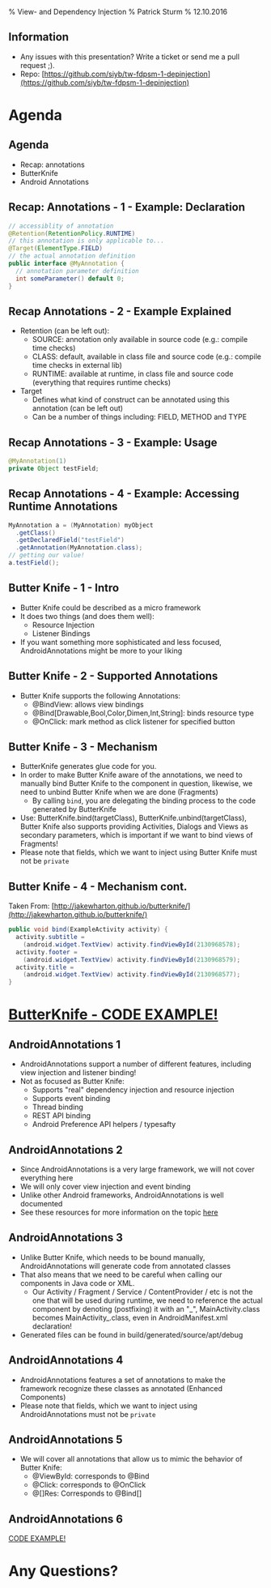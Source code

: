 % View- and Dependency Injection
% Patrick Sturm
% 12.10.2016

## Information

* Any issues with this presentation? Write a ticket or send me a pull request ;).
* Repo: [https://github.com/siyb/tw-fdpsm-1-depinjection](https://github.com/siyb/tw-fdpsm-1-depinjection)

# Agenda

## Agenda

* Recap: annotations
* ButterKnife
* Android Annotations

## Recap: Annotations - 1 - Example: Declaration

```java
// accessiblity of annotation
@Retention(RetentionPolicy.RUNTIME)
// this annotation is only applicable to...
@Target(ElementType.FIELD)
// the actual annotation definition
public interface @MyAnnotation {
  // annotation parameter definition
  int someParameter() default 0;
}
```
## Recap Annotations - 2 - Example Explained

* Retention (can be left out):
    * SOURCE: annotation only available in source code (e.g.: compile time checks)
    * CLASS: default, available in class file and source code (e.g.: compile time checks in external lib)
    * RUNTIME: available at runtime, in class file and source code (everything that requires runtime checks)
* Target
   * Defines what kind of construct can be annotated using this annotation (can be left out)
   * Can be a number of things including: FIELD, METHOD and TYPE

## Recap Annotations - 3 - Example: Usage

```java
@MyAnnotation(1)
private Object testField;
```

## Recap Annotations - 4 - Example: Accessing Runtime Annotations

```java
MyAnnotation a = (MyAnnotation) myObject
  .getClass()
  .getDeclaredField("testField")
  .getAnnotation(MyAnnotation.class);		   
// getting our value!
a.testField();
```

## Butter Knife - 1 - Intro

* Butter Knife could be described as a micro framework
* It does two things (and does them well):
    * Resource Injection
    * Listener Bindings
* If you want something more sophisticated and less focused, AndroidAnnotations might be more to your liking

## Butter Knife - 2 - Supported Annotations

* Butter Knife supports the following Annotations:
    * @BindView: allows view bindings
    * @Bind[Drawable,Bool,Color,Dimen,Int,String]: binds resource type
    * @OnClick: mark method as click listener for specified button

## Butter Knife - 3 - Mechanism

* ButterKnife generates glue code for you.
* In order to make Butter Knife aware of the annotations, we need to manually bind Butter Knife to the component in question, likewise, we need to unbind Butter Knife when we are done (Fragments)
    * By calling `bind`, you are delegating the binding process to the code generated by ButterKnife
* Use: ButterKnife.bind(targetClass), ButterKnife.unbind(targetClass), Butter Knife also supports providing Activities, Dialogs and Views as secondary parameters, which is important if we want to bind views of Fragments!
* Please note that fields, which we want to inject using Butter Knife must not be `private`

## Butter Knife - 4 - Mechanism cont.

Taken From: [http://jakewharton.github.io/butterknife/](http://jakewharton.github.io/butterknife/)

```java
public void bind(ExampleActivity activity) {
  activity.subtitle = 
    (android.widget.TextView) activity.findViewById(2130968578);
  activity.footer = 
    (android.widget.TextView) activity.findViewById(2130968579);
  activity.title = 
    (android.widget.TextView) activity.findViewById(2130968577);
}
```

# [ButterKnife - CODE EXAMPLE!](https://github.com/SphericalElephant/android-example-butterknife)

## AndroidAnnotations 1

* AndroidAnnotations support a number of different features, including view injection and listener binding!
* Not as focused as Butter Knife:
	* Supports "real" dependency injection and resource injection
	* Supports event binding
	* Thread binding
	* REST API binding
	* Android Preference API helpers / typesafty

## AndroidAnnotations 2
* Since AndroidAnnotations is a very large framework, we will not cover everything here
* We will only cover view injection and event binding
* Unlike other Android frameworks, AndroidAnnotations is well documented
* See these resources for more information on the topic [here](https://github.com/excilys/androidannotations/wiki/AvailableAnnotations)

## AndroidAnnotations 3
* Unlike Butter Knife, which needs to be bound manually, AndroidAnnotations will generate code from annotated classes
* That also means that we need to be careful when calling our components in Java code or XML.
	* Our Activity / Fragment / Service / ContentProvider / etc is not the one that will be used during runtime, we need to reference the actual component by denoting (postfixing) it with an "\_", MainActivity.class becomes MainActivity\_.class, even in AndroidManifest.xml declaration!
* Generated files can be found in build/generated/source/apt/debug

## AndroidAnnotations 4
* AndroidAnnotations features a set of annotations to make the framework recognize these classes as annotated (Enhanced Components)
* Please note that fields, which we want to inject using AndroidAnnotations must not be `private`

## AndroidAnnotations 5
* We will cover all annotations that allow us to mimic the behavior of Butter Knife:
	* @ViewById: corresponds to @Bind
	* @Click: corresponds to @OnClick
	* @[]Res: Corresponds to @Bind[]

## AndroidAnnotations 6

[CODE EXAMPLE!](https://github.com/SphericalElephant/android-example-androidannotations)

# Any Questions?